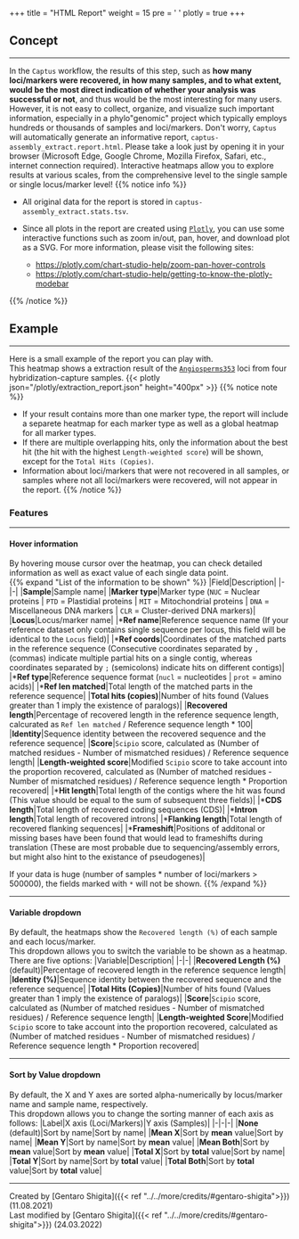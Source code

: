 +++
title = "HTML Report"
weight = 15
pre = '<i class="fas fa-chart-bar"></i> '
plotly = true
+++

## Concept

---
In the `Captus` workflow, the results of this step, such as **how many loci/markers were recovered, in how many samples, and to what extent, would be the most direct indication of whether your analysis was successful or not**, and thus would be the most interesting for many users.
However, it is not easy to collect, organize, and visualize such important information, especially in a phylo"genomic" project which typically employs hundreds or thousands of samples and loci/markers.
Don't worry, `Captus` will automatically generate an informative report, `captus-assembly_extract.report.html`.
Please take a look just by opening it in your browser (Microsoft Edge, Google Chrome, Mozilla Firefox, Safari, etc., internet connection required).
Interactive heatmaps allow you to explore results at various scales, from the comprehensive level to the single sample or single locus/marker level!
{{% notice info %}}

- All original data for the report is stored in `captus-assembly_extract.stats.tsv`.
- Since all plots in the report are created using [`Plotly`](https://plotly.com/python), you can use some interactive functions such as zoom in/out, pan, hover, and download plot as a SVG.
For more information, please visit the following sites:

  - <https://plotly.com/chart-studio-help/zoom-pan-hover-controls>
  - <https://plotly.com/chart-studio-help/getting-to-know-the-plotly-modebar>

{{% /notice %}}

## Example

---
Here is a small example of the report you can play with.  
This heatmap shows a extraction result of the [`Angiosperms353`](https://github.com/mossmatters/Angiosperms353) loci from four hybridization-capture samples.
{{< plotly json="/plotly/extraction_report.json" height="400px" >}}
{{% notice note %}}

- If your result contains more than one marker type, the report will include a separete heatmap for each marker type as well as a global heatmap for all marker types.
- If there are multiple overlapping hits, only the information about the best hit (the hit with the highest `Length-weighted score`) will be shown, except for the `Total Hits (Copies)`.
- Information about loci/markers that were not recovered in all samples, or samples where not all loci/markers were recovered, will not appear in the report.
{{% /notice %}}

### Features

---

#### Hover information

By hovering mouse cursor over the heatmap, you can check detailed information as well as exact value of each single data point.  
{{% expand "List of the information to be shown" %}}
|Field|Description|
|-|-|
|**Sample**|Sample name|
|**Marker type**|Marker type (`NUC` = Nuclear proteins \| `PTD` = Plastidial proteins \| `MIT` = Mitochondrial proteins \| `DNA` = Miscellaneous DNA markers \| `CLR` = Cluster-derived DNA markers)|
|**Locus**|Locus/marker name|
|***Ref name**|Reference sequence name (If your reference dataset only contains single sequence per locus, this field will be identical to the `Locus` field)|
|***Ref coords**|Coordinates of the matched parts in the reference sequence (Consecutive coordinates separated by `,` (commas) indicate multiple partial hits on a single contig, whereas coordinates separated by `;` (semicolons) indicate hits on different contigs)|
|***Ref type**|Reference sequence format (`nucl` = nucleotides \| `prot` = amino acids)|
|***Ref len matched**|Total length of the matched parts in the reference sequence|
|**Total hits (copies)**|Number of hits found (Values greater than 1 imply the existence of paralogs)|
|**Recovered length**|Percentage of recovered length in the reference sequence length, calcurated as `Ref len matched` / Reference sequence length * 100|
|**Identity**|Sequence identity between the recovered sequence and the reference sequence|
|**Score**|`Scipio` score, calculated as (Number of matched residues - Number of mismatched residues) / Reference sequence length|
|**Length-weighted score**|Modified `Scipio` score to take account into the proportion recovered, calculated as (Number of matched residues - Number of mismatched residues) / Reference sequence length * Proportion recovered|
|***Hit length**|Total length of the contigs where the hit was found (This value should be equal to the sum of subsequent three fields)|
|***CDS length**|Total length of recovered coding sequences (CDS)|
|***Intron length**|Total length of recovered introns|
|***Flanking length**|Total length of recovered flanking sequences|
|***Frameshift**|Positions of additonal or missing bases have been found that would lead to frameshifts during translation (These are most probable due to sequencing/assembly errors, but might also hint to the existance of pseudogenes)|

If your data is huge (number of samples * number of loci/markers > 500000), the fields marked with `*` will not be shown.
{{% /expand %}}

---

#### Variable dropdown

By default, the heatmaps show the `Recovered length (%)` of each sample and each locus/marker.  
This dropdown allows you to switch the variable to be shown as a heatmap.  
There are five options:
|Variable|Description|
|-|-|
|**Recovered Length (%)** (default)|Percentage of recovered length in the reference sequence length|
|**Identity (%)**|Sequence identity between the recovered sequence and the reference sequence|
|**Total Hits (Copies)**|Number of hits found (Values greater than 1 imply the existence of paralogs)|
|**Score**|`Scipio` score, calculated as (Number of matched residues - Number of mismatched residues) / Reference sequence length|
|**Length-weighted Score**|Modified `Scipio` score to take account into the proportion recovered, calculated as (Number of matched residues - Number of mismatched residues) / Reference sequence length * Proportion recovered|

---

#### Sort by Value dropdown

By default, the X and Y axes are sorted alpha-numerically by locus/marker name and sample name, respectively.  
This dropdown allows you to change the sorting manner of each axis as follows:
|Label|X axis (Loci/Markers)|Y axis (Samples)|
|-|-|-|
|**None** (default)|Sort by name|Sort by name|
|**Mean X**|Sort by **mean** value|Sort by name|
|**Mean Y**|Sort by name|Sort by **mean** value|
|**Mean Both**|Sort by **mean** value|Sort by **mean** value|
|**Total X**|Sort by **total** value|Sort by name|
|**Total Y**|Sort by name|Sort by **total** value|
|**Total Both**|Sort by **total** value|Sort by **total** value|

---
Created by [Gentaro Shigita]({{< ref "../../more/credits/#gentaro-shigita">}}) (11.08.2021)  
Last modified by [Gentaro Shigita]({{< ref "../../more/credits/#gentaro-shigita">}}) (24.03.2022)
